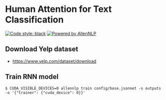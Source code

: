 # Human Attention for Text Classification

<a href="https://github.com/psf/black"><img alt="Code style: black" src="https://img.shields.io/badge/code%20style-black-000000.svg"></a>
<a href="https://github.com/allenai/allennlp"><img alt="Powered by AllenNLP" src="https://img.shields.io/badge/Powered%20by-AllenNLP-blue.svg"></a>




## Download Yelp dataset

- https://www.yelp.com/dataset/download

## Train RNN model

```shell
$ CUDA_VISIBLE_DEVICES=0 allennlp train config/base.jsonnet -s outputs -o '{"trainer": {"cuda_device": 0}}'
```
